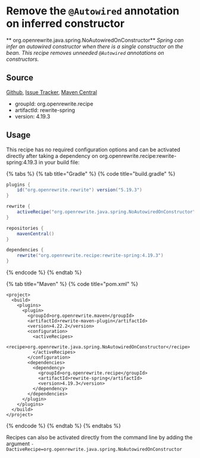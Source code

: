 # Remove the `@Autowired` annotation on inferred constructor

** org.openrewrite.java.spring.NoAutowiredOnConstructor**
_Spring can infer an autowired constructor when there is a single constructor on the bean. This recipe removes unneeded `@Autowired` annotations on constructors._

## Source

[Github](https://github.com/openrewrite/rewrite-spring), [Issue Tracker](https://github.com/openrewrite/rewrite-spring/issues), [Maven Central](https://search.maven.org/artifact/org.openrewrite.recipe/rewrite-spring/4.19.3/jar)

* groupId: org.openrewrite.recipe
* artifactId: rewrite-spring
* version: 4.19.3


## Usage

This recipe has no required configuration options and can be activated directly after taking a dependency on org.openrewrite.recipe:rewrite-spring:4.19.3 in your build file:

{% tabs %}
{% tab title="Gradle" %}
{% code title="build.gradle" %}
```groovy
plugins {
    id("org.openrewrite.rewrite") version("5.19.3")
}

rewrite {
    activeRecipe("org.openrewrite.java.spring.NoAutowiredOnConstructor")
}

repositories {
    mavenCentral()
}

dependencies {
    rewrite("org.openrewrite.recipe:rewrite-spring:4.19.3")
}
```
{% endcode %}
{% endtab %}

{% tab title="Maven" %}
{% code title="pom.xml" %}
```markup
<project>
  <build>
    <plugins>
      <plugin>
        <groupId>org.openrewrite.maven</groupId>
        <artifactId>rewrite-maven-plugin</artifactId>
        <version>4.22.2</version>
        <configuration>
          <activeRecipes>
            <recipe>org.openrewrite.java.spring.NoAutowiredOnConstructor</recipe>
          </activeRecipes>
        </configuration>
        <dependencies>
          <dependency>
            <groupId>org.openrewrite.recipe</groupId>
            <artifactId>rewrite-spring</artifactId>
            <version>4.19.3</version>
          </dependency>
        </dependencies>
      </plugin>
    </plugins>
  </build>
</project>
```
{% endcode %}
{% endtab %}
{% endtabs %}

Recipes can also be activated directly from the command line by adding the argument `-DactiveRecipe=org.openrewrite.java.spring.NoAutowiredOnConstructor`
